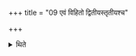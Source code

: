 +++
title = "09 एवं विहितो द्वितीयस्तृतीयश्च"

+++

<details><summary>थिते</summary>

9. The second and the third (rounds are) prescribed to (be performed) in the same manner.  
</details>

 